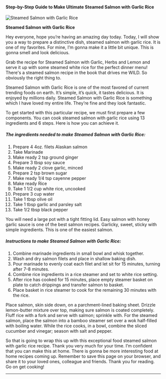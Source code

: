             

#### Step-by-Step Guide to Make Ultimate Steamed Salmon with Garlic Rice

![Steamed Salmon with Garlic Rice](https://img-global.cpcdn.com/recipes/72022274/751x532cq70/steamed-salmon-with-garlic-rice-recipe-main-photo.jpg)

**Steamed Salmon with Garlic Rice**

Hey everyone, hope you’re having an amazing day today. Today, I will show you a way to prepare a distinctive dish, steamed salmon with garlic rice. It is one of my favorites. For mine, I’m gonna make it a little bit unique. This is gonna smell and look delicious.

Grab the recipe for Steamed Salmon with Garlic, Herbs and Lemon and serve it up with some steamed white rice for the perfect dinner menu! There's a steamed salmon recipe in the book that drives me WILD. So obviously the right thing to.

Steamed Salmon with Garlic Rice is one of the most favored of current trending foods on earth. It’s simple, it’s quick, it tastes delicious. It is enjoyed by millions daily. Steamed Salmon with Garlic Rice is something which I have loved my entire life. They’re fine and they look fantastic.

To get started with this particular recipe, we must first prepare a few components. You can cook steamed salmon with garlic rice using 13 ingredients and 6 steps. Here is how you can achieve it.

##### The ingredients needed to make Steamed Salmon with Garlic Rice:

1.  Prepare 4 4oz. filets Alaskan salmon
2.  Take Marinade
3.  Make ready 2 tsp ground ginger
4.  Prepare 3 tbsp soy sauce
5.  Make ready 2 clove garlic, minced
6.  Prepare 2 tsp brown sugar
7.  Make ready 1/4 tsp cayenne pepper
8.  Make ready Rice
9.  Take 1 1/2 cup white rice, uncooked
10.  Prepare 3 cup water
11.  Take 1 tbsp olive oil
12.  Take 1 tbsp garlic and parsley salt
13.  Take 1/2 tbsp black pepper

You will need a large pot with a tight fitting lid. Easy salmon with honey garlic sauce is one of the best salmon recipes. Garlicky, sweet, sticky with simple ingredients. This is one of the easiest salmon.

##### Instructions to make Steamed Salmon with Garlic Rice:

1.  Combine marinade ingredients in small bowl and whisk together.
2.  Wash and dry salmon filets and place in shallow baking dish.
3.  Pour marinade to evenly coat each filet and let sit for 15 minutes, turning after 7-8 minutes.
4.  Combine rice ingredients in a rice steamer and set to white rice setting.
5.  After rice has cooked for 15 minutes, place empty steamer basket on plate to catch drippings and transfer salmon to basket.
6.  Place basket in rice steamer to cook for the remaining 30 minutes with the rice.

Place salmon, skin side down, on a parchment-lined baking sheet. Drizzle lemon-butter mixture over top, making sure salmon is coated completely. Fluff rice with a fork and serve with salmon; sprinkle with. For the steamed salmon, place the salmon into a bamboo steamer set over a wok half-filled with boiling water. While the rice cooks, in a bowl, combine the sliced cucumber and vinegar; season with salt and pepper.

So that is going to wrap this up with this exceptional food steamed salmon with garlic rice recipe. Thank you very much for your time. I’m confident that you can make this at home. There is gonna be more interesting food at home recipes coming up. Remember to save this page on your browser, and share it to your loved ones, colleague and friends. Thank you for reading. Go on get cooking!

* * *